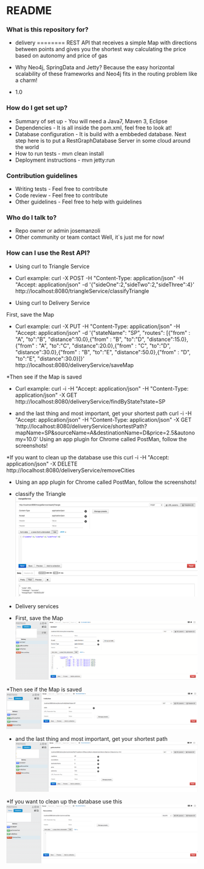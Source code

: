 # README #

### What is this repository for? ###

* delivery
========
REST API that receives a simple Map with directions between points and gives you the shortest way calculating the price based on autonomy and price of gas

* Why Neo4j, SpringData and Jetty?
  Because the easy horizontal scalability of these frameworks and Neo4j fits in the routing problem like a charm! 

* 1.0

### How do I get set up? ###

* Summary of set up - 
  You will need a Java7, Maven 3, Eclipse
* Dependencies - 
  It is all inside the pom.xml, feel free to look at!
* Database configuration - 
  It is build with a embbeded database. Next step here is to put a RestGraphDatabase Server in some cloud around the world
* How to run tests - 
  mvn clean install
* Deployment instructions - 
  mvn jetty:run

### Contribution guidelines ###

* Writing tests - 
  Feel free to contribute
* Code review - 
  Feel free to contribute
* Other guidelines - 
  Feel free to help with guidelines

### Who do I talk to? ###

* Repo owner or admin
  josemanzoli
* Other community or team contact
  Well, it`s just me for now!

### How can I use the Rest API? ###

* Using curl to Triangle Service

* Curl example: curl -X POST -H "Content-Type: application/json" -H "Accept: application/json" -d '{"sideOne":2,"sideTwo":2,"sideThree":4}' http://localhost:8080/triangleService/classifyTriangle


* Using curl to Delivery Service

First, save the Map
* Curl example:  curl -X PUT -H "Content-Type: application/json" -H "Accept: application/json" -d '{"stateName": "SP", "routes": [{"from" : "A", "to":"B", "distance":10.0},{"from" : "B", "to":"D", "distance":15.0},{"from" : "A", "to":"C", "distance":20.0},{"from" : "C", "to":"D", "distance":30.0},{"from" : "B", "to":"E", "distance":50.0},{"from" : "D", "to":"E", "distance":30.0}]}' http://localhost:8080/deliveryService/saveMap

*Then see if the Map is saved
* Curl example: curl -i -H "Accept: application/json" -H "Content-Type: application/json" -X GET http://localhost:8080/deliveryService/findByState?state=SP

* and the last thing and most important, get your shortest path
curl -i -H "Accept: application/json" -H "Content-Type: application/json" -X GET 'http://localhost:8080/deliveryService/shortestPath?mapName=SP&sourceName=A&destinationName=D&price=2.5&autonomy=10.0' Using an app plugin for Chrome called PostMan, follow the screenshots!

*If you want to clean up the database use this
curl -i -H "Accept: application/json" -X DELETE http://localhost:8080/deliveryService/removeCities


* Using an app plugin for Chrome called PostMan, follow the screenshots!

* classify the Triangle
![classifyTriangleService](https://github.com/josemanzoli/delivery/blob/master/classifyTriangleService.png)


* Delivery services

* First, save the Map
![saveMap](https://github.com/josemanzoli/delivery/blob/master/saveMap.png)

*Then see if the Map is saved
![FindByState](https://github.com/josemanzoli/delivery/blob/master/findByState.png)

* and the last thing and most important, get your shortest path
![getShortestPath](https://github.com/josemanzoli/delivery/blob/master/getShortestPath.png)

*If you want to clean up the database use this
![removeCities](https://github.com/josemanzoli/delivery/blob/master/removeCities.png)
